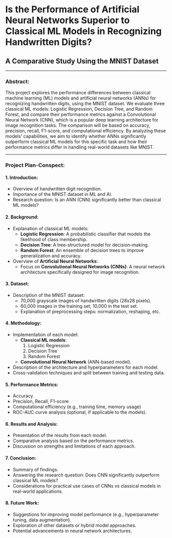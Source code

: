 # Is the Performance of Artificial Neural Networks Superior to Classical ML Models in Recognizing Handwritten Digits? 
## A Comparative Study Using the MNIST Dataset

---

### Abstract:
This project explores the performance differences between classical machine learning (ML) models and artificial neural networks (ANNs) for recognizing handwritten digits, using the MNIST dataset. We evaluate three classical ML models: Logistic Regression, Decision Tree, and Random Forest, and compare their performance metrics against a Convolutional Neural Network (CNN), which is a popular deep learning architecture for image recognition tasks. The comparison will be based on accuracy, precision, recall, F1-score, and computational efficiency. By analyzing these models' capabilities, we aim to identify whether ANNs significantly outperform classical ML models for this specific task and how their performance metrics differ in handling real-world datasets like MNIST.

---

### Project Plan-Conspect:

#### 1. Introduction:
- Overview of handwritten digit recognition.
- Importance of the MNIST dataset in ML and AI.
- Research question: Is an ANN (CNN) significantly better than classical ML models?

#### 2. Background:
- Explanation of classical ML models:
  - **Logistic Regression**: A probabilistic classifier that models the likelihood of class membership.
  - **Decision Tree**: A tree-structured model for decision-making.
  - **Random Forest**: An ensemble of decision trees to improve generalization and accuracy.
- Overview of **Artificial Neural Networks**:
  - Focus on **Convolutional Neural Networks (CNNs)**: A neural network architecture specifically designed for image recognition.
  
#### 3. Dataset:
- Description of the MNIST dataset:
  - 70,000 grayscale images of handwritten digits (28x28 pixels).
  - 60,000 images in the training set, 10,000 in the test set.
  - Explanation of preprocessing steps: normalization, reshaping, etc.

#### 4. Methodology:
- Implementation of each model:
  - **Classical ML models**:
    1. Logistic Regression
    2. Decision Tree
    3. Random Forest
  - **Convolutional Neural Network** (ANN-based model).
- Description of the architecture and hyperparameters for each model.
- Cross-validation techniques and split between training and testing data.

#### 5. Performance Metrics:
- Accuracy
- Precision, Recall, F1-score
- Computational efficiency (e.g., training time, memory usage)
- ROC-AUC curve analysis (optional, if applicable to the models).

#### 6. Results and Analysis:
- Presentation of the results from each model.
- Comparative analysis based on the performance metrics.
- Discussion on strengths and limitations of each approach.

#### 7. Conclusion:
- Summary of findings.
- Answering the research question: Does CNN significantly outperform classical ML models?
- Considerations for practical use cases of CNNs vs classical models in real-world applications.

#### 8. Future Work:
- Suggestions for improving model performance (e.g., hyperparameter tuning, data augmentation).
- Exploration of other datasets or hybrid model approaches.
- Potential advancements in neural network architectures.
